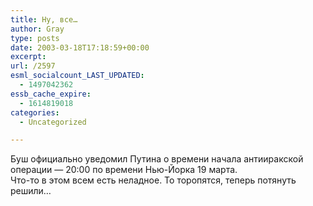 ```yaml
---
title: Ну, все…
author: Gray
type: posts
date: 2003-03-18T17:18:59+00:00
excerpt:
url: /2597
esml_socialcount_LAST_UPDATED:
  - 1497042362
essb_cache_expire:
  - 1614819018
categories:
  - Uncategorized

---
```








Буш официально уведомил Путина о времени начала антииракской операции &#8212; 20:00 по времени Нью-Йорка 19 марта.  
Что-то в этом всем есть неладное. То торопятся, теперь потянуть решили&#8230;